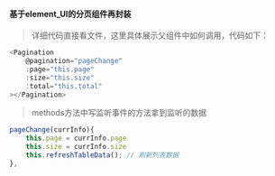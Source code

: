 #### 基于element_UI的分页组件再封装

>详细代码直接看文件，这里具体展示父组件中如何调用，代码如下：

```javascript
<Pagination 
    @pagination="pageChange" 
    :page="this.page" 
    :size="this.size" 
    :total="this.total"
></Pagination>
```

>methods方法中写监听事件的方法拿到监听的数据

```javascript
pageChange(currInfo){
    this.page = currInfo.page
    this.size = currInfo.size
    this.refreshTableData(); // 刷新列表数据
},
```

